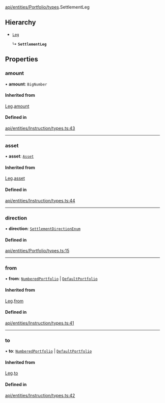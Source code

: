 [api/entities/Portfolio/types](../../../../../Modules/API/Entities/Portfolio/Types.md).SettlementLeg

## Hierarchy

- [`Leg`](../../Instruction/Types/Leg.md)

  ↳ **`SettlementLeg`**

## Properties

### amount

• **amount**: `BigNumber`

#### Inherited from

[Leg](../../Instruction/Types/Leg.md).[amount](../../Instruction/Types/Leg.md#amount)

#### Defined in

[api/entities/Instruction/types.ts:43](https://github.com/PolymeshAssociation/polymesh-sdk/blob/15be87e8/src/api/entities/Instruction/types.ts#L43)

___

### asset

• **asset**: [`Asset`](../../../../../Classes/API/Entities/Asset/Asset.md)

#### Inherited from

[Leg](../../Instruction/Types/Leg.md).[asset](../../Instruction/Types/Leg.md#asset)

#### Defined in

[api/entities/Instruction/types.ts:44](https://github.com/PolymeshAssociation/polymesh-sdk/blob/15be87e8/src/api/entities/Instruction/types.ts#L44)

___

### direction

• **direction**: [`SettlementDirectionEnum`](../../../../../Enums/Types/SettlementDirectionEnum.md)

#### Defined in

[api/entities/Portfolio/types.ts:15](https://github.com/PolymeshAssociation/polymesh-sdk/blob/15be87e8/src/api/entities/Portfolio/types.ts#L15)

___

### from

• **from**: [`NumberedPortfolio`](../../../../../Classes/API/Entities/NumberedPortfolio/NumberedPortfolio.md) \| [`DefaultPortfolio`](../../../../../Classes/API/Entities/DefaultPortfolio/DefaultPortfolio.md)

#### Inherited from

[Leg](../../Instruction/Types/Leg.md).[from](../../Instruction/Types/Leg.md#from)

#### Defined in

[api/entities/Instruction/types.ts:41](https://github.com/PolymeshAssociation/polymesh-sdk/blob/15be87e8/src/api/entities/Instruction/types.ts#L41)

___

### to

• **to**: [`NumberedPortfolio`](../../../../../Classes/API/Entities/NumberedPortfolio/NumberedPortfolio.md) \| [`DefaultPortfolio`](../../../../../Classes/API/Entities/DefaultPortfolio/DefaultPortfolio.md)

#### Inherited from

[Leg](../../Instruction/Types/Leg.md).[to](../../Instruction/Types/Leg.md#to)

#### Defined in

[api/entities/Instruction/types.ts:42](https://github.com/PolymeshAssociation/polymesh-sdk/blob/15be87e8/src/api/entities/Instruction/types.ts#L42)
